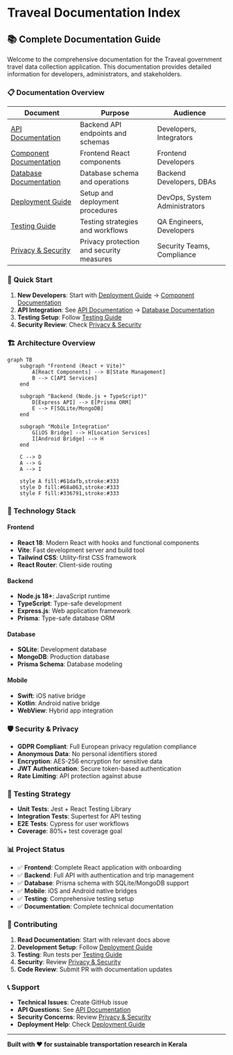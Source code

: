# Traveal Documentation Index

## 📚 Complete Documentation Guide

Welcome to the comprehensive documentation for the Traveal government travel data collection application. This documentation provides detailed information for developers, administrators, and stakeholders.

### 📋 Documentation Overview

| Document | Purpose | Audience |
|----------|---------|----------|
| [API Documentation](./API.md) | Backend API endpoints and schemas | Developers, Integrators |
| [Component Documentation](./COMPONENTS.md) | Frontend React components | Frontend Developers |
| [Database Documentation](./DATABASE.md) | Database schema and operations | Backend Developers, DBAs |
| [Deployment Guide](./DEPLOYMENT.md) | Setup and deployment procedures | DevOps, System Administrators |
| [Testing Guide](./TESTING.md) | Testing strategies and workflows | QA Engineers, Developers |
| [Privacy & Security](./PRIVACY.md) | Privacy protection and security measures | Security Teams, Compliance |

### 🚀 Quick Start

1. **New Developers**: Start with [Deployment Guide](./DEPLOYMENT.md) → [Component Documentation](./COMPONENTS.md)
2. **API Integration**: See [API Documentation](./API.md) → [Database Documentation](./DATABASE.md)
3. **Testing Setup**: Follow [Testing Guide](./TESTING.md)
4. **Security Review**: Check [Privacy & Security](./PRIVACY.md)

### 🏗️ Architecture Overview

```mermaid
graph TB
    subgraph "Frontend (React + Vite)"
        A[React Components] --> B[State Management]
        B --> C[API Services]
    end
    
    subgraph "Backend (Node.js + TypeScript)"
        D[Express API] --> E[Prisma ORM]
        E --> F[SQLite/MongoDB]
    end
    
    subgraph "Mobile Integration"
        G[iOS Bridge] --> H[Location Services]
        I[Android Bridge] --> H
    end
    
    C --> D
    A --> G
    A --> I
    
    style A fill:#61dafb,stroke:#333
    style D fill:#68a063,stroke:#333
    style F fill:#336791,stroke:#333
```

### 📱 Technology Stack

#### Frontend
- **React 18**: Modern React with hooks and functional components
- **Vite**: Fast development server and build tool
- **Tailwind CSS**: Utility-first CSS framework
- **React Router**: Client-side routing

#### Backend
- **Node.js 18+**: JavaScript runtime
- **TypeScript**: Type-safe development
- **Express.js**: Web application framework
- **Prisma**: Type-safe database ORM

#### Database
- **SQLite**: Development database
- **MongoDB**: Production database
- **Prisma Schema**: Database modeling

#### Mobile
- **Swift**: iOS native bridge
- **Kotlin**: Android native bridge
- **WebView**: Hybrid app integration

### 🛡️ Security & Privacy

- **GDPR Compliant**: Full European privacy regulation compliance
- **Anonymous Data**: No personal identifiers stored
- **Encryption**: AES-256 encryption for sensitive data
- **JWT Authentication**: Secure token-based authentication
- **Rate Limiting**: API protection against abuse

### 🧪 Testing Strategy

- **Unit Tests**: Jest + React Testing Library
- **Integration Tests**: Supertest for API testing
- **E2E Tests**: Cypress for user workflows
- **Coverage**: 80%+ test coverage goal

### 📊 Project Status

- ✅ **Frontend**: Complete React application with onboarding
- ✅ **Backend**: Full API with authentication and trip management
- ✅ **Database**: Prisma schema with SQLite/MongoDB support
- ✅ **Mobile**: iOS and Android native bridges
- ✅ **Testing**: Comprehensive testing setup
- ✅ **Documentation**: Complete technical documentation

### 🤝 Contributing

1. **Read Documentation**: Start with relevant docs above
2. **Development Setup**: Follow [Deployment Guide](./DEPLOYMENT.md)
3. **Testing**: Run tests per [Testing Guide](./TESTING.md)
4. **Security**: Review [Privacy & Security](./PRIVACY.md)
5. **Code Review**: Submit PR with documentation updates

### 📞 Support

- **Technical Issues**: Create GitHub issue
- **API Questions**: See [API Documentation](./API.md)
- **Security Concerns**: Review [Privacy & Security](./PRIVACY.md)
- **Deployment Help**: Check [Deployment Guide](./DEPLOYMENT.md)

---

**Built with ❤️ for sustainable transportation research in Kerala**